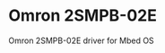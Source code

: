 # Omron 2SMPB-02E

Omron 2SMPB-02E driver for Mbed OS

<!-- Describe `LibraryName` library here -->
